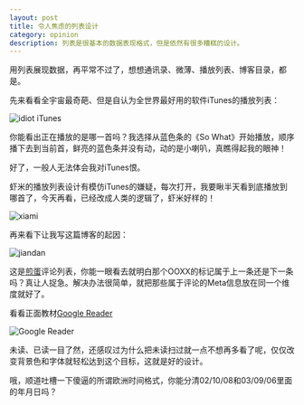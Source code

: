 ```yaml
---
layout: post
title: 令人焦虑的列表设计
category: opinion
description: 列表是很基本的数据表现格式，但是依然有很多糟糕的设计。
---
```


用列表展现数据，再平常不过了，想想通讯录、微薄、播放列表、博客目录，都是。

先来看看全宇宙最奇葩、但是自认为全世界最好用的软件iTunes的播放列表：

![idiot iTunes](http://ww4.sinaimg.cn/large/8b8af2c8jw1e0wkevnm8yj.jpg)

你能看出正在播放的是哪一首吗？我选择从蓝色条的《So What》开始播放，顺序播下去到当前首，鲜亮的蓝色条并没有动，动的是小喇叭，真瞧得起我的眼神！

好了，一般人无法体会我对iTunes恨。

虾米的播放列表设计有模仿iTunes的嫌疑，每次打开，我要瞅半天看到底播放到哪首了，今天再看，已经改成人类的逻辑了，虾米好样的！

![xiami](http://ww4.sinaimg.cn/large/8b8af2c8jw1e0wkn980w6j.jpg)

再来看下让我写这篇博客的起因：

![jiandan](http://ww1.sinaimg.cn/large/8b8af2c8jw1e0wkr4pg14j.jpg)

这是[煎蛋][2]评论列表，你能一眼看去就明白那个OOXX的标记属于上一条还是下一条吗？真让人捉急。解决办法很简单，就把那些属于评论的Meta信息放在同一个维度就好了。

看看正面教材[Google Reader][3]

![Google Reader](http://ww1.sinaimg.cn/large/8b8af2c8jw1e0wkx96e78j.jpg)

未读、已读一目了然，还感叹过为什么把未读扫过就一点不想再多看了呢，仅仅改变背景色和字体就轻松达到这个目标，这就是好的设计。

哦，顺道吐槽一下傻逼的所谓欧洲时间格式，你能分清02/10/08和03/09/06里面的年月日吗？

[WeiLi]:    http://wli12.github.io  "WeiLi"
[2]: http://jandan.net/2013/01/17/benzs-museum.html
[3]: http://www.google.com/reader/
